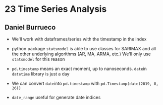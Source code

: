 # 23 Time Series Analysis
## Daniel Burrueco

* We'll work with dataframes/series with the timestamp in the index

* python package ```statsmodel``` is able to use classes for SARIMAX and all the other underlying algorithms (AR, MA, ARMA, etc.) We'll only use ```statsmodel``` for this reason

* ```pd.timestamp``` means an exact moment, up to nanoseconds. ```date```in ```datetime``` library is just a day

* We can convert ```date```into ```pd.timestamp``` with ```pd.Timestamp(date(2019, 8, 26))```

* ```date_range``` useful for generate date indices


